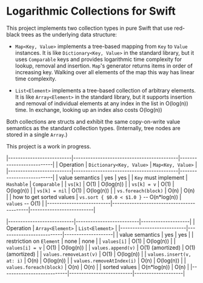 # Logarithmic Collections for Swift

This project implements two collection types in pure Swift that use red-black trees as the underlying data structure:

- `Map<Key, Value>` implements a tree-based mapping from `Key` to `Value` instances. 
  It is like `Dictionary<Key, Value>` in the standard library, but it uses `Comparable` keys and provides 
  logarithmic time complexity for lookup, removal and insertion. `Map`'s generator returns items in order of 
  increasing key. Walking over all elements of the map this way has linear time complexity.

- `List<Element>` implements a tree-based collection of arbitrary elements. It is like `Array<Element>` in the standard library,
  but it supports insertion and removal of individual elements at any index in the list in O(log(n)) time. In exchange,
  looking up an index also costs O(log(n))

Both collections are structs and exhibit the same copy-on-write value semantics as the standard collection types.
(Internally, tree nodes are stored in a single `Array`.)

This project is a work in progress. 


|--------------------------|-------------------------------------------|--------------------------|
| Operation                | `Dictionary<Key, Value>`                  | `Map<Key, Value>`        |
|--------------------------|-------------------------------------------|--------------------------|
| value semantics          | yes                                       | yes                      |
| `Key` must implement     | `Hashable`                                | `Comparable`             |
| `vs[k]`                  | O(1)                                      | O(log(n))                |
| `vs[k] = v`              | O(1)                                      | O(log(n))                |
| `vs[k] = nil`            | O(1)                                      | O(log(n))                |
| `vs.foreach(block)`      | O(n)                                      | O(n)                     |
| how to get sorted values | `vs.sort { $0.0 < $1.0 }` -- O(n*log(n))  | `values` -- O(1)         |
|--------------------------|-------------------------------------------|--------------------------|



|---------------------------|--------------------------|--------------------|
| Operation                 | `Array<Element>`         | `List<Element>`    |
|---------------------------|--------------------------|--------------------|
| value semantics           | yes                      | yes                |
| restriction on `Element`  | none                     | none               |
| `values[i]`               | O(1)                     | O(log(n))          |
| `values[i] = v`           | O(1)                     | O(log(n))          |
| `values.append(v)`        | O(1) (amortized)         | O(1) (amortized)   |
| `values.removeLast(v)`    | O(1)                     | O(log(n))          |
| `values.insert(v, at: i)` | O(n)                     | O(log(n))          |
| `values.removeAtIndex(i)` | O(n)                     | O(log(n))          |
| `values.foreach(block)`   | O(n)                     | O(n)               |
| sorted values             | O(n*log(n))              | O(n)               |
|---------------------------|--------------------------|--------------------|


